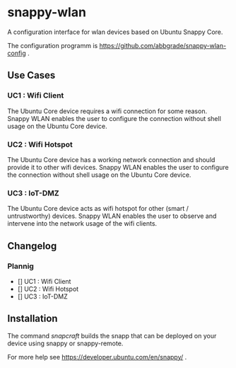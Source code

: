 # snappy-wlan

A configuration interface for wlan devices based on Ubuntu Snappy Core.

The configuration programm is https://github.com/abbgrade/snappy-wlan-config .

## Use Cases

### UC1 : Wifi Client 

The Ubuntu Core device requires a wifi connection for some reason.
Snappy WLAN enables the user to configure the connection without shell usage on the Ubuntu Core device.

### UC2 : Wifi Hotspot

The Ubuntu Core device has a working network connection and should provide it to other wifi devices.
Snappy WLAN enables the user to configure the connection without shell usage on the Ubuntu Core device.

### UC3 : IoT-DMZ

The Ubuntu Core device acts as wifi hotspot for other (smart / untrustworthy) devices.
Snappy WLAN enables the user to observe and intervene into the network usage of the wifi clients.

## Changelog

### Plannig

* [] UC1 : Wifi Client
* [] UC2 : Wifi Hotspot
* [] UC3 : IoT-DMZ

## Installation

The command *snapcraft* builds the snapp that can be deployed on your device using snappy or snappy-remote.

For more help see https://developer.ubuntu.com/en/snappy/ .